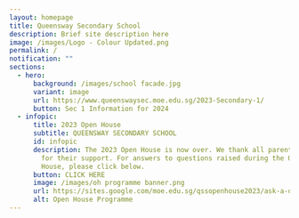 ```yaml
---
layout: homepage
title: Queensway Secondary School
description: Brief site description here
image: /images/Logo - Colour Updated.png
permalink: /
notification: ""
sections:
  - hero:
      background: /images/school facade.jpg
      variant: image
      url: https://www.queenswaysec.moe.edu.sg/2023-Secondary-1/
      button: Sec 1 Information for 2024
  - infopic:
      title: 2023 Open House
      subtitle: QUEENSWAY SECONDARY SCHOOL
      id: infopic
      description: The 2023 Open House is now over. We thank all parents and students
        for their support. For answers to questions raised during the Open
        House, please click below.
      button: CLICK HERE
      image: /images/oh programme banner.png
      url: https://sites.google.com/moe.edu.sg/qssopenhouse2023/ask-a-question?authuser=0
      alt: Open House Programme
---
```

